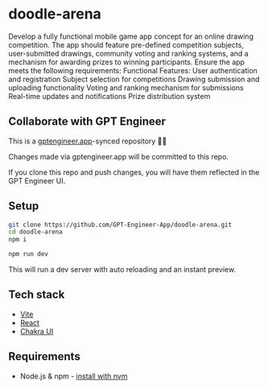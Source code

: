 # doodle-arena

Develop a fully functional mobile game app concept for an online drawing competition. The app should feature pre-defined competition subjects, user-submitted drawings, community voting and ranking systems, and a mechanism for awarding prizes to winning participants. Ensure the app meets the following requirements:
Functional Features:
User authentication and registration
Subject selection for competitions
Drawing submission and uploading functionality
Voting and ranking mechanism for submissions
Real-time updates and notifications
Prize distribution system

## Collaborate with GPT Engineer

This is a [gptengineer.app](https://gptengineer.app)-synced repository 🌟🤖

Changes made via gptengineer.app will be committed to this repo.

If you clone this repo and push changes, you will have them reflected in the GPT Engineer UI.

## Setup

```sh
git clone https://github.com/GPT-Engineer-App/doodle-arena.git
cd doodle-arena
npm i
```

```sh
npm run dev
```

This will run a dev server with auto reloading and an instant preview.

## Tech stack

- [Vite](https://vitejs.dev/)
- [React](https://react.dev/)
- [Chakra UI](https://chakra-ui.com/)

## Requirements

- Node.js & npm - [install with nvm](https://github.com/nvm-sh/nvm#installing-and-updating)
